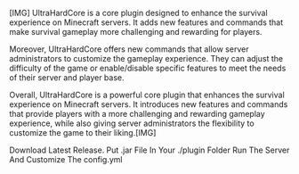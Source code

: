 [​IMG]
UltraHardCore is a core plugin designed to enhance the survival experience on Minecraft servers. It adds new features and commands that make survival gameplay more challenging and rewarding for players.

Moreover, UltraHardCore offers new commands that allow server administrators to customize the gameplay experience. They can adjust the difficulty of the game or enable/disable specific features to meet the needs of their server and player base.

Overall, UltraHardCore is a powerful core plugin that enhances the survival experience on Minecraft servers. It introduces new features and commands that provide players with a more challenging and rewarding gameplay experience, while also giving server administrators the flexibility to customize the game to their liking.[​IMG]

Download Latest Release.
Put .jar File In Your ./plugin Folder
Run The Server And Customize The config.yml
